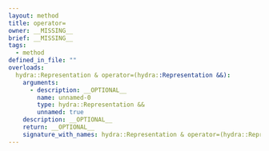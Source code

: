 ```yaml
---
layout: method
title: operator=
owner: __MISSING__
brief: __MISSING__
tags:
  - method
defined_in_file: ""
overloads:
  hydra::Representation & operator=(hydra::Representation &&):
    arguments:
      - description: __OPTIONAL__
        name: unnamed-0
        type: hydra::Representation &&
        unnamed: true
    description: __OPTIONAL__
    return: __OPTIONAL__
    signature_with_names: hydra::Representation & operator=(hydra::Representation &&)
---
```

